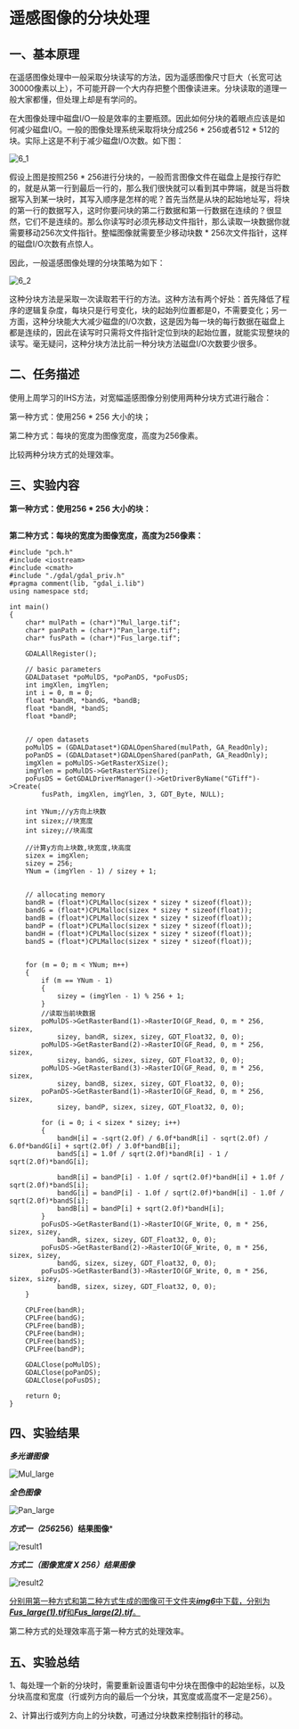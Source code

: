 # 遥感图像的分块处理

## 一、基本原理

在遥感图像处理中一般采取分块读写的方法，因为遥感图像尺寸巨大（长宽可达30000像素以上），不可能开辟一个大内存把整个图像读进来。分块读取的道理一般大家都懂，但处理上却是有学问的。

在大图像处理中磁盘I/O一般是效率的主要瓶颈。因此如何分块的着眼点应该是如何减少磁盘I/O。一般的图像处理系统采取将块分成256 * 256或者512 * 512的块。实际上这是不利于减少磁盘I/O次数。如下图：

![6_1](/img6/6_1.jpg)

假设上图是按照256 * 256进行分块的，一般而言图像文件在磁盘上是按行存贮的，就是从第一行到最后一行的，那么我们很快就可以看到其中弊端，就是当将数据写入到某一块时，其写入顺序是怎样的呢？首先当然是从块的起始地址写，将块的第一行的数据写入，这时你要问块的第二行数据和第一行数据在连续的？很显然，它们不是连续的。那么你读写时必须先移动文件指针，那么读取一块数据你就需要移动256次文件指针。整幅图像就需要至少移动块数 * 256次文件指针，这样的磁盘I/O次数有点惊人。

因此，一般遥感图像处理的分块策略为如下：

![6_2](/img6/6_2.jpg)

这种分块方法是采取一次读取若干行的方法。这种方法有两个好处：首先降低了程序的逻辑复杂度，每块只是行号变化，块的起始列位置都是0，不需要变化；另一方面，这种分块能大大减少磁盘的I/O次数，这是因为每一块的每行数据在磁盘上都是连续的，因此在读写时只需将文件指针定位到块的起始位置，就能实现整块的读写。毫无疑问，这种分块方法比前一种分块方法磁盘I/O次数要少很多。

## 二、任务描述

使用上周学习的IHS方法，对宽幅遥感图像分别使用两种分块方式进行融合：

第一种方式：使用256 * 256 大小的块；

第二种方式：每块的宽度为图像宽度，高度为256像素。

比较两种分块方式的处理效率。

## 三、实验内容

**第一种方式：使用256 * 256 大小的块：**

```

```

**第二种方式：每块的宽度为图像宽度，高度为256像素：**

```
#include "pch.h"
#include <iostream>
#include <cmath>
#include "./gdal/gdal_priv.h"
#pragma comment(lib, "gdal_i.lib")
using namespace std;

int main()
{
	char* mulPath = (char*)"Mul_large.tif";
	char* panPath = (char*)"Pan_large.tif";
	char* fusPath = (char*)"Fus_large.tif";

	GDALAllRegister();

	// basic parameters
	GDALDataset *poMulDS, *poPanDS, *poFusDS;
	int imgXlen, imgYlen;
	int i = 0, m = 0;
	float *bandR, *bandG, *bandB;
	float *bandH, *bandS;
	float *bandP;


	// open datasets
	poMulDS = (GDALDataset*)GDALOpenShared(mulPath, GA_ReadOnly);
	poPanDS = (GDALDataset*)GDALOpenShared(panPath, GA_ReadOnly);
	imgXlen = poMulDS->GetRasterXSize();
	imgYlen = poMulDS->GetRasterYSize();
	poFusDS = GetGDALDriverManager()->GetDriverByName("GTiff")->Create(
		fusPath, imgXlen, imgYlen, 3, GDT_Byte, NULL);

	int YNum;//y方向上块数
	int sizex;//块宽度
	int sizey;//块高度

	//计算y方向上块数,块宽度,块高度
	sizex = imgXlen;
	sizey = 256;
	YNum = (imgYlen - 1) / sizey + 1;
	

	// allocating memory
	bandR = (float*)CPLMalloc(sizex * sizey * sizeof(float));
	bandG = (float*)CPLMalloc(sizex * sizey * sizeof(float));
	bandB = (float*)CPLMalloc(sizex * sizey * sizeof(float));
	bandP = (float*)CPLMalloc(sizex * sizey * sizeof(float));
	bandH = (float*)CPLMalloc(sizex * sizey * sizeof(float));
	bandS = (float*)CPLMalloc(sizex * sizey * sizeof(float));


	for (m = 0; m < YNum; m++)
	{
		if (m == YNum - 1)
		{
			sizey = (imgYlen - 1) % 256 + 1;
		}
		//读取当前块数据
		poMulDS->GetRasterBand(1)->RasterIO(GF_Read, 0, m * 256, sizex,
			sizey, bandR, sizex, sizey, GDT_Float32, 0, 0);
		poMulDS->GetRasterBand(2)->RasterIO(GF_Read, 0, m * 256, sizex,
			sizey, bandG, sizex, sizey, GDT_Float32, 0, 0);
		poMulDS->GetRasterBand(3)->RasterIO(GF_Read, 0, m * 256, sizex,
			sizey, bandB, sizex, sizey, GDT_Float32, 0, 0);
		poPanDS->GetRasterBand(1)->RasterIO(GF_Read, 0, m * 256, sizex,
			sizey, bandP, sizex, sizey, GDT_Float32, 0, 0);

		for (i = 0; i < sizex * sizey; i++)
		{
			bandH[i] = -sqrt(2.0f) / 6.0f*bandR[i] - sqrt(2.0f) / 6.0f*bandG[i] + sqrt(2.0f) / 3.0f*bandB[i];
			bandS[i] = 1.0f / sqrt(2.0f)*bandR[i] - 1 / sqrt(2.0f)*bandG[i];

			bandR[i] = bandP[i] - 1.0f / sqrt(2.0f)*bandH[i] + 1.0f / sqrt(2.0f)*bandS[i];
			bandG[i] = bandP[i] - 1.0f / sqrt(2.0f)*bandH[i] - 1.0f / sqrt(2.0f)*bandS[i];
			bandB[i] = bandP[i] + sqrt(2.0f)*bandH[i];
		}
		poFusDS->GetRasterBand(1)->RasterIO(GF_Write, 0, m * 256, sizex, sizey,
			bandR, sizex, sizey, GDT_Float32, 0, 0);
		poFusDS->GetRasterBand(2)->RasterIO(GF_Write, 0, m * 256, sizex, sizey,
			bandG, sizex, sizey, GDT_Float32, 0, 0); 
		poFusDS->GetRasterBand(3)->RasterIO(GF_Write, 0, m * 256, sizex, sizey,
			bandB, sizex, sizey, GDT_Float32, 0, 0);
	}

	CPLFree(bandR);
	CPLFree(bandG);
	CPLFree(bandB);
	CPLFree(bandH);
	CPLFree(bandS);
	CPLFree(bandP);

	GDALClose(poMulDS);
	GDALClose(poPanDS);
	GDALClose(poFusDS);

	return 0;
}
```

## 四、实验结果

***多光谱图像***

![Mul_large](/img6/Mul_large.png)

***全色图像***

![Pan_large](/img6/Pan_large.png)

***方式一（256*256）结果图像***

![result1](/img6/result1.png)

***方式二（图像宽度  X 256）结果图像***

![result2](/img6/result2.png)

<u>分别用第一种方式和第二种方式生成的图像可于文件夹***img6***中下载，分别为***Fus_large(1).tif***和***Fus_large(2).tif***。</u>

第二种方式的处理效率高于第一种方式的处理效率。

## 五、实验总结

1、每处理一个新的分块时，需要重新设置语句中分块在图像中的起始坐标，以及分块高度和宽度（行或列方向的最后一个分块，其宽度或高度不一定是256）。

2、计算出行或列方向上的分块数，可通过分块数来控制指针的移动。